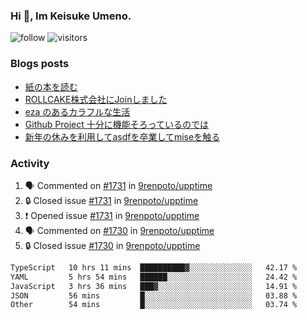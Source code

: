 ### Hi 👋, Im Keisuke Umeno.

<!--
**9renpoto/9renpoto** is a ✨ _special_ ✨ repository because its `README.md` (this file) appears on your GitHub profile.

Here are some ideas to get you started:

- 🔭 I’m currently working on ...
- 🌱 I’m currently learning ...
- 👯 I’m looking to collaborate on ...
- 🤔 I’m looking for help with ...
- 💬 Ask me about ...
- 📫 How to reach me: ...
- 😄 Pronouns: ...
- ⚡ Fun fact: ...
-->

![follow](https://img.shields.io/github/followers/9renpoto?label=Follow&style=social)
![visitors](https://komarev.com/ghpvc/?username=9renpoto&label=Profile%20views&color=0e75b6&style=flat)

### Blogs posts

<!-- BLOG-POST-LIST:START -->
- [紙の本を読む](https://9renpoto.win/entry/2024/02/25/reading-papar-book)
- [ROLLCAKE株式会社にJoinしました](https://9renpoto.win/entry/2024/02/11/join)
- [eza のあるカラフルな生活](https://9renpoto.win/entry/2024/02/01/eza)
- [Github Project 十分に機能そろっているのでは](https://9renpoto.win/entry/2024/01/14/gh-projects)
- [新年の休みを利用してasdfを卒業してmiseを触る](https://9renpoto.win/entry/2024/01/07/mise)
<!-- BLOG-POST-LIST:END -->

### Activity

<!--START_SECTION:activity-->
1. 🗣 Commented on [#1731](https://github.com/9renpoto/upptime/issues/1731#issuecomment-1994194054) in [9renpoto/upptime](https://github.com/9renpoto/upptime)
2. 🔒 Closed issue [#1731](https://github.com/9renpoto/upptime/issues/1731) in [9renpoto/upptime](https://github.com/9renpoto/upptime)
3. ❗ Opened issue [#1731](https://github.com/9renpoto/upptime/issues/1731) in [9renpoto/upptime](https://github.com/9renpoto/upptime)
4. 🗣 Commented on [#1730](https://github.com/9renpoto/upptime/issues/1730#issuecomment-1994164707) in [9renpoto/upptime](https://github.com/9renpoto/upptime)
5. 🔒 Closed issue [#1730](https://github.com/9renpoto/upptime/issues/1730) in [9renpoto/upptime](https://github.com/9renpoto/upptime)
<!--END_SECTION:activity-->

<!--START_SECTION:waka-->

```txt
TypeScript   10 hrs 11 mins  ██████████▓░░░░░░░░░░░░░░   42.17 %
YAML         5 hrs 54 mins   ██████░░░░░░░░░░░░░░░░░░░   24.42 %
JavaScript   3 hrs 36 mins   ███▓░░░░░░░░░░░░░░░░░░░░░   14.91 %
JSON         56 mins         █░░░░░░░░░░░░░░░░░░░░░░░░   03.88 %
Other        54 mins         █░░░░░░░░░░░░░░░░░░░░░░░░   03.74 %
```

<!--END_SECTION:waka-->
